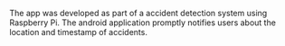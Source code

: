 The app was developed as part of a accident detection system using Raspberry Pi. The android application promptly notifies users about the location and timestamp of accidents.  
